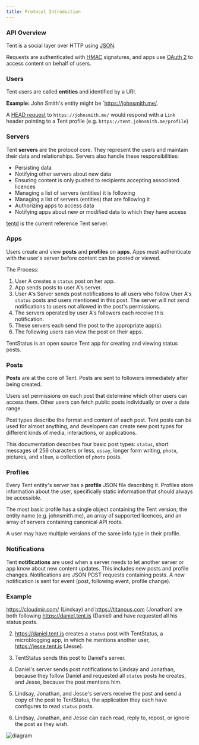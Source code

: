 ```yaml
---
title: Protocol Introduction
---
```

### API Overview

Tent is a social layer over HTTP using [JSON](http://en.wikipedia.org/wiki/JSON).

Requests are authenticated with [HMAC](http://en.wikipedia.org/wiki/Hash-based_message_authentication_code)
signatures, and apps use [OAuth 2](http://en.wikipedia.org/wiki/OAuth) to access
content on behalf of users.


### Users

Tent users are called **entities** and identified by a URI. 

**Example:** John Smith's entity might be `https://johnsmith.me/. 

A [HEAD request](http://en.wikipedia.org/wiki/HEAD_%28HTTP%29#Request_methods) to
`https://johnsmith.me/` would respond with a `Link` header pointing to
a Tent profile (e.g. `https://tent.johnsmith.me/profile`)

### Servers

Tent **servers** are the protocol core. They represent the users and maintain their data and relationships. Servers also handle these responsibilities:
 
- Persisting data
- Notifying other servers about new data
- Ensuring content is only pushed to recipients accepting associated licences
- Managing a list of servers (entities) it is following
- Managing a list of servers (entities) that are following it
- Authorizing apps to access data
- Notifying apps about new or modified data to which they have access

[tentd](https://github.com/tent/tentd) is the current reference Tent server.

### Apps

Users create and view **posts** and **profiles** on **apps**. Apps must authenticate with the user's server before content can be posted or viewed.

The Process:

1. User A creates a `status` post on her app.
2. App sends posts to user A's server.
3. User A's Server sends post notifications to all users who follow User A's `status` posts and users mentioned in this post. The server will not send notifications to users not allowed in the post's permissions.
4. The servers operated by user A's followers each receive this notification.
5. These servers each send the post to the appropriate app(s).
6. The following users can view the post on their apps.

TentStatus is an open source Tent app for creating and viewing status posts.

### Posts

**Posts** are at the core of Tent. Posts are sent to followers immediately after being created. 

Users set permissions on each post that determine which other users can access them. Other users can fetch public posts individually or over a date range. 

Post types describe the format and content of each post. Tent posts can be used for almost anything, and developers can create new post types for different kinds of media, interactions, or applications. 

This documentation describes four basic post types: `status`, short messages of 256 characters or less, `essay`, longer form writing, `photo`, pictures, and `album`, a collection of `photo` posts. 

### Profiles

Every Tent entity's server has a **profile** JSON file describing it. Profiles store information about the user, specifically static information that should always be accessible.

The most basic profile has a single object containing the Tent version, the entity name (e.g.
johnsmith.me), an array of supported licences, and an array of servers
containing canonical API roots.

A user may have multiple versions of the same info type in their profile.

### Notifications

Tent **notifications** are used when a server needs to let another server or app
know about new content updates. This includes new posts and profile changes. Notifications are JSON POST requests containing posts. A new notification is sent for event (post, following event, profile change).

### Example

https://cloudmir.com/ (Lindsay) and https://titanous.com (Jonathan) are both following https://daniel.tent.is (Daniel) and have requested all his status posts. 

2. https://daniel.tent.is creates a `status` post with TentStatus, a microblogging app, in which he mentions another user, https://jesse.tent.is (Jesse). 

3. TentStatus sends this post to Daniel's server.

4. Daniel's server sends post notifications to Lindsay and Jonathan, because they follow Daniel and requested all `status` posts he creates, and Jesse, because the post mentions him.

5. Lindsay, Jonathan, and Jesse's servers receive the post and send a copy of the post to TentStatus, the application they each have configures to read `status` posts.

6. Lindsay, Jonathan, and Jesse can each read, reply to, repost, or ignore the post as they wish.

![diagram](<%= image_url('diagram.png') %>)
